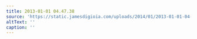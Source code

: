 ```yaml
---
title: 2013-01-01 04.47.38
source: 'https://static.jamesdigioia.com/uploads/2014/01/2013-01-01-04-47-38-scaled.jpg'
altText: ''
caption: ''
---
```


